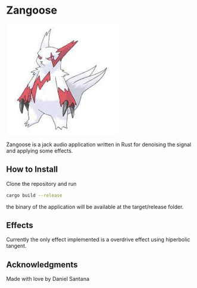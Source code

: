 # Zangoose

<img src="zangoose.jpeg" width="300" height="300"/>

Zangoose is a jack audio application written in Rust for denoising the signal and applying some effects.

## How to Install

Clone the repository and run
```bash
cargo build --release
```
the binary of the application will be available at the target/release folder.

## Effects

Currently the only effect implemented is a overdrive effect using hiperbolic tangent.

## Acknowledgments

Made with love by Daniel Santana
